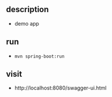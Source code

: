 ## description
* demo app

## run
* `mvn spring-boot:run`

## visit
* http://localhost:8080/swagger-ui.html
